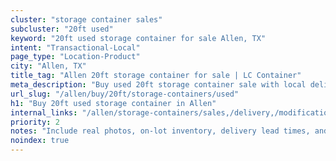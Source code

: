 ```yaml
---
cluster: "storage container sales"
subcluster: "20ft used"
keyword: "20ft used storage container for sale Allen, TX"
intent: "Transactional-Local"
page_type: "Location-Product"
city: "Allen, TX"
title_tag: "Allen 20ft storage container for sale | LC Container"
meta_description: "Buy used 20ft storage container sale with local delivery in Allen, TX. LC Container — local Since 2003. Request a fast quote today."
url_slug: "/allen/buy/20ft/storage-containers/used"
h1: "Buy 20ft used storage container in Allen"
internal_links: "/allen/storage-containers/sales,/delivery,/modifications"
priority: 2
notes: "Include real photos, on-lot inventory, delivery lead times, and financing info."
noindex: true
---
```


<!-- TODO: Add unique city/inventory copy, images, and internal links here. -->
